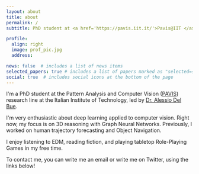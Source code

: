 ```yaml
---
layout: about
title: about
permalink: /
subtitle: PhD student at <a href='https://pavis.iit.it/'>Pavis@IIT </a> #<a href='#'>Affiliations</a>. Address. Contacts. Moto. Etc.

profile:
  align: right
  image: prof_pic.jpg
  address: 

news: false  # includes a list of news items
selected_papers: true # includes a list of papers marked as "selected={true}"
social: true  # includes social icons at the bottom of the page
---
```

I'm a PhD student at the Pattern Analysis and Computer Vision ([PAVIS](https://pavis.iit.it/)) research line at the Italian Institute of Technology, led by [Dr. Alessio Del Bue](https://www.iit.it/it/people-details/-/people/alessio-delbue).

I'm very enthusiastic about deep learning applied to computer vision. Right now, my focus is on 3D reasoning with Graph Neural Networks. Previously, I worked on human trajectory forecasting and Object Navigation.

I enjoy listening to EDM, reading fiction, and playing tabletop Role-Playing Games in my free time.


To contact me, you can write me an email or write me on Twitter, using the links below!

